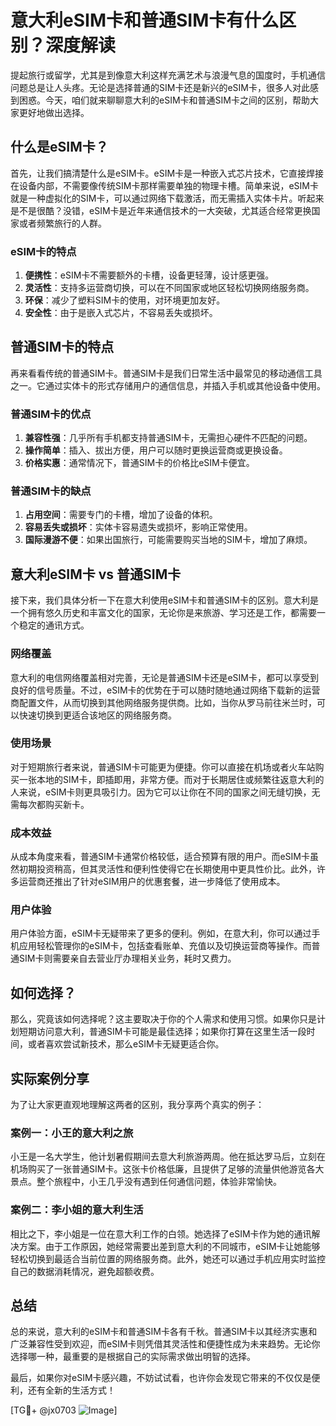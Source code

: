 # 意大利eSIM卡和普通SIM卡有什么区别？深度解读

提起旅行或留学，尤其是到像意大利这样充满艺术与浪漫气息的国度时，手机通信问题总是让人头疼。无论是选择普通的SIM卡还是新兴的eSIM卡，很多人对此感到困惑。今天，咱们就来聊聊意大利的eSIM卡和普通SIM卡之间的区别，帮助大家更好地做出选择。

## 什么是eSIM卡？

首先，让我们搞清楚什么是eSIM卡。eSIM卡是一种嵌入式芯片技术，它直接焊接在设备内部，不需要像传统SIM卡那样需要单独的物理卡槽。简单来说，eSIM卡就是一种虚拟化的SIM卡，可以通过网络下载激活，而无需插入实体卡片。听起来是不是很酷？没错，eSIM卡是近年来通信技术的一大突破，尤其适合经常更换国家或者频繁旅行的人群。

### eSIM卡的特点

1. **便携性**：eSIM卡不需要额外的卡槽，设备更轻薄，设计感更强。
2. **灵活性**：支持多运营商切换，可以在不同国家或地区轻松切换网络服务商。
3. **环保**：减少了塑料SIM卡的使用，对环境更加友好。
4. **安全性**：由于是嵌入式芯片，不容易丢失或损坏。

## 普通SIM卡的特点

再来看看传统的普通SIM卡。普通SIM卡是我们日常生活中最常见的移动通信工具之一。它通过实体卡的形式存储用户的通信信息，并插入手机或其他设备中使用。

### 普通SIM卡的优点

1. **兼容性强**：几乎所有手机都支持普通SIM卡，无需担心硬件不匹配的问题。
2. **操作简单**：插入、拔出方便，用户可以随时更换运营商或更换设备。
3. **价格实惠**：通常情况下，普通SIM卡的价格比eSIM卡便宜。

### 普通SIM卡的缺点

1. **占用空间**：需要专门的卡槽，增加了设备的体积。
2. **容易丢失或损坏**：实体卡容易遗失或损坏，影响正常使用。
3. **国际漫游不便**：如果出国旅行，可能需要购买当地的SIM卡，增加了麻烦。

## 意大利eSIM卡 vs 普通SIM卡

接下来，我们具体分析一下在意大利使用eSIM卡和普通SIM卡的区别。意大利是一个拥有悠久历史和丰富文化的国家，无论你是来旅游、学习还是工作，都需要一个稳定的通讯方式。

### 网络覆盖

意大利的电信网络覆盖相对完善，无论是普通SIM卡还是eSIM卡，都可以享受到良好的信号质量。不过，eSIM卡的优势在于可以随时随地通过网络下载新的运营商配置文件，从而切换到其他网络服务提供商。比如，当你从罗马前往米兰时，可以快速切换到更适合该地区的网络服务商。

### 使用场景

对于短期旅行者来说，普通SIM卡可能更为便捷。你可以直接在机场或者火车站购买一张本地的SIM卡，即插即用，非常方便。而对于长期居住或频繁往返意大利的人来说，eSIM卡则更具吸引力。因为它可以让你在不同的国家之间无缝切换，无需每次都购买新卡。

### 成本效益

从成本角度来看，普通SIM卡通常价格较低，适合预算有限的用户。而eSIM卡虽然初期投资稍高，但其灵活性和便利性使得它在长期使用中更具性价比。此外，许多运营商还推出了针对eSIM用户的优惠套餐，进一步降低了使用成本。

### 用户体验

用户体验方面，eSIM卡无疑带来了更多的便利。例如，在意大利，你可以通过手机应用轻松管理你的eSIM卡，包括查看账单、充值以及切换运营商等操作。而普通SIM卡则需要亲自去营业厅办理相关业务，耗时又费力。

## 如何选择？

那么，究竟该如何选择呢？这主要取决于你的个人需求和使用习惯。如果你只是计划短期访问意大利，普通SIM卡可能是最佳选择；如果你打算在这里生活一段时间，或者喜欢尝试新技术，那么eSIM卡无疑更适合你。

## 实际案例分享

为了让大家更直观地理解这两者的区别，我分享两个真实的例子：

### 案例一：小王的意大利之旅

小王是一名大学生，他计划暑假期间去意大利旅游两周。他在抵达罗马后，立刻在机场购买了一张普通SIM卡。这张卡价格低廉，且提供了足够的流量供他游览各大景点。整个旅程中，小王几乎没有遇到任何通信问题，体验非常愉快。

### 案例二：李小姐的意大利生活

相比之下，李小姐是一位在意大利工作的白领。她选择了eSIM卡作为她的通讯解决方案。由于工作原因，她经常需要出差到意大利的不同城市，eSIM卡让她能够轻松切换到最适合当前位置的网络服务商。此外，她还可以通过手机应用实时监控自己的数据消耗情况，避免超额收费。

## 总结

总的来说，意大利的eSIM卡和普通SIM卡各有千秋。普通SIM卡以其经济实惠和广泛兼容性受到欢迎，而eSIM卡则凭借其灵活性和便捷性成为未来趋势。无论你选择哪一种，最重要的是根据自己的实际需求做出明智的选择。

最后，如果你对eSIM卡感兴趣，不妨试试看，也许你会发现它带来的不仅仅是便利，还有全新的生活方式！

[TG💪+ @jx0703 ![Image](https://github.com/user-attachments/assets/dbca1d08-cadb-493c-b0ec-ad6f7a83f270)]